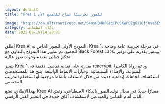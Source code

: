 ```yaml
---
layout: default
title: "Krea 1 للصور تجريبيًا متاح للجميع الآن
"
image: "https://d4.alternativeto.net/S4nyRQHHFGzqCPuSXwPB2gO318fjnve5E97N9o67d4s/rs:fill:1520:760:0/g:ce:0:0/YWJzOi8vZGlzdC9jb250ZW50LzE3NTAzNDI4MDE2ODMucG5n.png"
category: ذكاء اصطناعي
date: 2025-06-19T14:20:01
---
```


أطلق Krea AI النموذج الأولي للصور الخاص به، Krea 1، في مرحلة تجريبية عامة ومتاحة للجميع. تم تطوير هذا النموذج بالتعاون مع Black Forest Labs، ويتميز بقدرته على توفير تحكم جمالي متقدم وجودة صور عالية.

يتميز Krea 1 بقدرته على تقديم تفاصيل دقيقة في текстури، ودعم زوايا الكاميرا المتنوعة، والإضاءة السينمائية، وخيارات الأنماط الواسعة. يتيح هذا للمستخدمين استكشاف اتجاهات إبداعية جديدة من خلال الاستعانة بأنماط مرجعية أو استخدام التدريب المخصص.

بهذا الإطلاق، تضع Krea AI معيارًا جديدًا في مجال توليد الصور بالذكاء الاصطناعي، وتفتح الباب أمام الفنانين والمبدعين لاستكشاف آفاق جديدة في التعبير الفني الرقمي.
